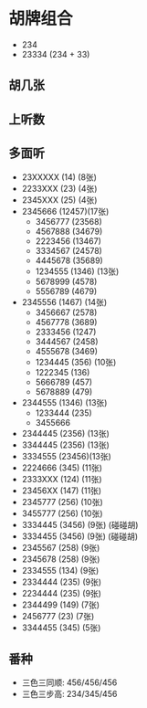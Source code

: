 # 胡牌组合

+ 234
+ 23334 (234 + 33)

## 胡几张

## 上听数

## 多面听

+ 23XXXXX (14)   (8张)
+ 2233XXX (23)   (4张)
+ 2345XXX (25)   (4张)
+ 2345666 (12457)(17张)
  + 3456777 (23568)
  + 4567888 (34679)
  + 2223456 (13467)
  + 3334567 (24578)
  + 4445678 (35689)
  + 1234555 (1346)  (13张)
  + 5678999 (4578)
  + 5556789 (4679)
+ 2345556 (1467) (14张)
  + 3456667 (2578)
  + 4567778 (3689)
  + 2333456 (1247)
  + 3444567 (2458)
  + 4555678 (3469)
  + 1234445 (356)   (10张)
  + 1222345 (136) 
  + 5666789 (457)  
  + 5678889 (479)
+ 2344555 (1346) (13张)
  + 1233444 (235)
  + 3455666 
+ 2344445 (2356) (13张)
+ 3344445 (2356) (13张)
+ 3334555 (23456)(13张)
+ 2224666 (345)  (11张)
+ 2333XXX (124)  (11张)
+ 23456XX (147)  (11张)
+ 2345777 (256)  (10张)
+ 3455777 (256)  (10张)
+ 3334445 (3456) (9张) (碰碰胡)
+ 3334455 (3456) (9张) (碰碰胡)
+ 2345567 (258)  (9张)
+ 2345678 (258)  (9张)
+ 2334555 (134)  (9张)
+ 2334444 (235)  (9张)
+ 2234444 (235)  (9张)
+ 2344499 (149)  (7张)
+ 2456777 (23)   (7张)
+ 3344455 (345)  (5张)

## 番种

+ 三色三同顺: 456/456/456
+ 三色三步高: 234/345/456